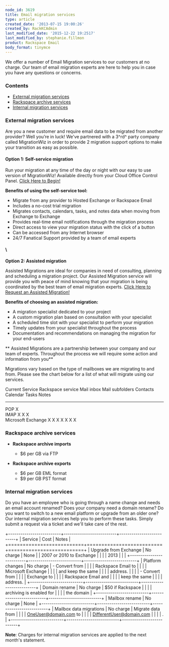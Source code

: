```yaml
---
node_id: 3619
title: Email migration services
type: article
created_date: '2013-07-15 19:00:26'
created_by: RackKCAdmin
last_modified_date: '2015-12-22 19:2517'
last_modified_by: stephanie.fillmon
product: Rackspace Email
body_format: tinymce
---
```


We offer a number of Email Migration services to our customers at no
charge. Our team of email migration experts are here to help you in case
you have any questions or concerns.

### **Contents**

-   [External migration services](#Externalmigrations)
-   [Rackspace archive services](#Rackspacearchives)
-   [Internal migration services](#Internalmirgrations)

### **External migration services**

Are you a new customer and require email data to be migrated from
another provider? Well you&rsquo;re in luck! We've partnered with a 3^rd^
party company called MigrationWiz in order to provide 2 migration
support options to make your transition as easy as possible.

#### **Option 1: Self-service migration**

Run your migration at any time of the day or night with our easy to use
version of MigrationWiz! Available directly from your Cloud Office
Control Panel. [Click Here to
Begin!](https://cp.rackspace.com/Domains/Tools/Migrations)

**Benefits of using the self-service tool:**

-   Migrate from any provider to Hosted Exchange or Rackspace Email
-   Includes a no-cost trial migration
-   Migrates contacts, calendars, tasks, and notes data when moving from
    Exchange to Exchange
-   Provides real-time email notifications through the migration process
-   Direct access to view your migration status with the click of a
    button
-   Can be accessed from any Internet browser
-   24/7 Fanatical Support provided by a team of email experts

#### \
 **Option 2: Assisted migration**

Assisted Migrations are ideal for companies in need of consulting,
planning and scheduling a migration project. Our Assisted Migration
service will provide you with peace of mind knowing that your migration
is being coordinated by the best team of email migration experts. [Click
Here to Request an Assisted
Migration!](https://cp.rackspace.com/Domains/Tools/Migrations/Assisted)

**Benefits of choosing an assisted migration:**

-   A migration specialist dedicated to your project
-   A custom migration plan based on consultation with your specialist
-   A scheduled time slot with your specialist to perform your migration
-   Timely updates from your specialist throughout the process
-   Documentation and recommendations on managing the migration for your
    end-users

\*\* Assisted Migrations are a partnership between your company and our
team of experts. Throughout the process we will require some action and
information from you\*\*

Migrations vary based on the type of mailboxes we are migrating to and
from. Please see the chart below for a list of what will migrate using
our services.

  Current Service      Rackspace service   Mail inbox   Mail subfolders   Contacts   Calendar   Tasks   Notes
  -------------------- ------------------- ------------ ----------------- ---------- ---------- ------- -------
  POP                  X                                                                                 
  IMAP                 X                   X            X                                                
  Microsoft Exchange   X                   X            X                 X          X          X       X

 

 

### **Rackspace archive services**

-   **Rackspace archive imports**
    -   \$6 per GB via FTP

-   **Rackspace archive exports**
    -   \$6 per GB EML format
    -   \$9 per GB PST format

### **Internal migration services**

Do you have an employee who is going through a name change and needs an
email account renamed? Does your company need a domain rename? Do you
want to switch to a new email platform or upgrade from an older one? Our
internal migration services help you to perform these tasks. Simply
submit a request via a ticket and we'll take care of the rest.

+--------------------------+--------------------------+--------------------------+
| Service                  | Cost                     | Notes                    |
+==========================+==========================+==========================+
| Upgrade from Exchange    | No charge                | None                     |
| 2007 or 2010 to Exchange |                          |                          |
| 2013                     |                          |                          |
+--------------------------+--------------------------+--------------------------+
| Platform changes         | No charge                | -   Convert from         |
|                          |                          |     Rackspace Email to   |
|                          |                          |     Microsoft Exchange   |
|                          |                          |     and keep the same    |
|                          |                          |     address.             |
|                          |                          | -   Convert from         |
|                          |                          |     Exchange to          |
|                          |                          |     Rackspace Email and  |
|                          |                          |     keep the same        |
|                          |                          |     address.             |
+--------------------------+--------------------------+--------------------------+
| Domain rename            | No charge                | \$50 if Rackspace        |
|                          |                          | archiving is enabled for |
|                          |                          | the domain               |
+--------------------------+--------------------------+--------------------------+
| Mailbox rename           | No charge                | None                     |
+--------------------------+--------------------------+--------------------------+
| Mailbox data migrations  | No charge                | Migrate data from        |
|                          |                          | OneUser@domain.com to    |
|                          |                          | DifferentUser@domain.com |
|                          |                          | .                        |
+--------------------------+--------------------------+--------------------------+

**Note**: Charges for internal migration services are applied to the
next month's statement.

